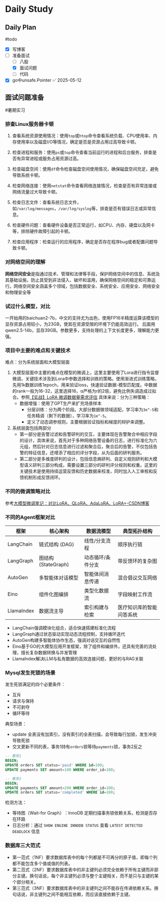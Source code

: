 # Daily Study
## Daily Plan
#todo
- [x] 写博客
- [ ] 准备面试
	- [ ] 八股
	- [x] 面试问题
	- [ ] 代码
- [x] go中unsafe.Pointer ✅ 2025-05-12
## 面试问题准备
#暑期实习 

### 排查Linux服务器卡顿


1. 查看系统资源使用情况：使用`top`或`htop`命令查看系统负载、CPU使用率、内存使用率以及磁盘I/O等情况，确定是否是资源占用过高导致卡顿。
    
2. 检查进程和服务：使用`ps`或`top`命令查看当前运行的进程和后台服务，排查是否有异常进程或服务占用资源过高。
    
3. 检查磁盘空间：使用`df`命令检查磁盘空间使用情况，确保磁盘空间充足，避免导致系统卡顿。
    
4. 检查网络连接：使用`netstat`命令查看网络连接情况，检查是否有异常连接或网络流量过大导致卡顿。
    
5. 检查日志文件：查看系统日志文件，如`/var/log/messages`，`/var/log/syslog`等，排查是否有错误日志或异常信息。
    
6. 检查硬件问题：查看硬件设备是否正常运行，如CPU、内存、硬盘以及网卡等，排除硬件故障引起的卡顿。
    
7. 检查应用程序：检查运行的应用程序，确定是否存在程序bug或者配置问题导致卡顿。

### 对网络空间的理解
**网络空间安全**是指通过技术、管理和法律等手段，保护网络空间中的信息、系统及其基础设施，防止其受到非法侵入、破坏和滥用，确保网络空间的稳定和可靠运行。网络空间安全涵盖多个领域，包括数据安全、系统安全、应用安全、网络安全和物理安全等

### 试过什么模型，对比
一开始用的baichuan2-7b，中文的支持尤为出色，使用FP16半精度运算该模型的显存资源占用较小，为23GB，使其在资源受限的环境下仍能高效运行。
后面用qwen2.5-14b，显存39GB。参数更多，支持处理的上下文长度更多，理解能力更强。
### 项目中主要的难点和关键技术
难点：分为系统层面和大模型层面
1. 大模型层面中主要的难点在模型的微调上，这里主要使用了Lora进行指令监督微调，关键技术涉及到Lora中参数选择和训练的策略。使用渐进式训练策略，先用1k数据训练1epoch，用来验证loss，快速验证数据-模型匹配度。中数据的rank一般为16-32，这里选择16，α严格为r的2倍，避免比例失调造成过拟合。参照[【实战】LoRA 微调数据量需求评估](https://mp.weixin.qq.com/s?__biz=MzU3MDQ0NTk5Nw==&mid=2247483771&idx=1&sn=cf391bf40a2cc3bd0efa942a95a4c23f&chksm=fd6411d7494c258979fb3050c47c7e0e6333f74931d8d3010bef34727f4e20fbad8bdef8cb9c#rd)
   具体来说：分为三种策略：
   - 数据增强：使用了GPT生产来扩充场景样本
      - 分层训练：分为两个阶段。大部分数据做领域适配，学习率为`3e^-5`和任务精调（剩下的数据），学习率为`1e^-5`。
      - 定义了动态调参规则，主要根据验证指标和梯度的辩护来调整。
1. 系统层面包括两部分
	- 第一部分是告警过滤和告警研判的交互，主要体现在告警聚合中相应字段的设计，具体来说，首先对于多种网络告警设备的日志，进行标准化为六元组，然后针对日志信息进行过滤和聚合后，聚合后的告警，不仅包括告警的特征信息，还增添了相应的评分字段，从为后面的研判服务。
	- 第二部分是多维度研判的设计，包括信息熵研判、自定义规则研判和大模型语义研判三部分构成，需要设置三部分的研判评分规则和权重。这里的关键技术是使用持续运营反馈和历史数据来校准，同时加入人工审核和反馈机制形成反馈闭环。


### 不同的微调策略对比

参考[大模型微调笔记：对比LoRA、QLoRA、AdaLoRA、LoRA+-CSDN博客](https://blog.csdn.net/weixin_44240478/article/details/145764251)

### 不同的Agent框架对比

| 框架​​          | ​​核心架构​​         | ​​数据流模型​​ | ​​典型拓扑结构​​   |
| ------------- | ---------------- | --------- | ------------ |
| ​​LangChain​​ | 链式结构 (DAG)       | 线性/分支流程   | 顺序执行链        |
| ​​LangGraph​​ | 图结构 (StateGraph) | 动态循环/条件分支 | 带反馈环的复杂图     |
| ​​AutoGen​​   | 多智能体对话模型         | 智能体间消息传递  | 混合倡议交互网络     |
| ​​Eino​​      | 组件化图编排           | 类型化数据流    | 字段映射工作流      |
| LlamaIndex    | 数据流主导            | 索引构建与检索   | 医疗知识库的智能问答系统 |
- LangChain强调​​模块化组合​​，适合快速搭建标准化流程
- LangGraph通过​​状态驱动​​实现动态流程控制，支持循环迭代
- AutoGen构建​​多智能体协作生态​​，强调对话交互的自然性
- Eino基于GO的大模型应用开发框架，​​除了组件和编排外，还具有完善的流处理​​，擅长复杂数据转换与并发管理
- LlamaIndex解决LLM与私有数据的高效连接问题，更好的与RAG关联

### Mysql发生死锁的场景
发生死锁满足的四个必要条件：
- 互斥
- 请求与保持
- 不可剥夺
- 循环等待

典型场景：
- update 全表没有加索引，没有索引的全表扫描，会导致每行加锁，发生冲突导致死锁
- 交叉更新不同的表，事务1持有`orders`锁等待`payments`锁，事务2反之
```SQL
-- 事务1
BEGIN;
UPDATE orders SET status='paid' WHERE id=100;
UPDATE payments SET amount=100 WHERE order_id=100;

-- 事务2
BEGIN;
UPDATE payments SET amount=200 WHERE order_id=100;
UPDATE orders SET status='completed' WHERE id=100;


```

检测方法：
- 等待图（Wait-for Graph）​：InnoDB 定期扫描事务锁依赖关系，检测是否存在环路
- ​日志分析​：通过 `SHOW ENGINE INNODB STATUS` 查看 `LATEST DETECTED DEADLOCK` 信息

### 数据库三大范式
- 第一范式（1NF）要求数据库表中的每个列都是不可再分的原子值，即每个列都不能包含多个值或值的列表。
- 第二范式（2NF）要求数据库表中的非主键列必须完全依赖于所有主键而非部分主键。换句话说，每个非主键列必须与整个主键相关，而不是只与主键的某个部分相关。
- 第三范式（3NF）要求数据库表中的非主键列之间不能存在传递依赖关系。换句话说，非主键列之间不能相互依赖，而应该直接依赖于主键。